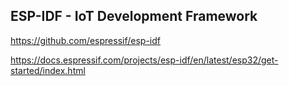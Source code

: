


## ESP-IDF - IoT Development Framework

https://github.com/espressif/esp-idf

https://docs.espressif.com/projects/esp-idf/en/latest/esp32/get-started/index.html
